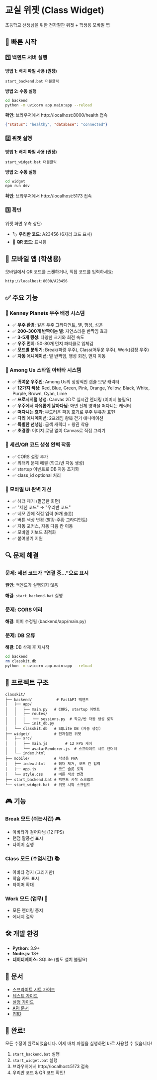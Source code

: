 # 교실 위젯 (Class Widget)

초등학교 선생님을 위한 전자칠판 위젯 + 학생용 모바일 앱

## 🚀 빠른 시작

### 1️⃣ 백엔드 서버 실행

**방법 1: 배치 파일 사용 (권장)**
```
start_backend.bat 더블클릭
```

**방법 2: 수동 실행**
```bash
cd backend
python -m uvicorn app.main:app --reload
```

**확인**: 브라우저에서 http://localhost:8000/health 접속
```json
{"status": "healthy", "database": "connected"}
```

### 2️⃣ 위젯 실행

**방법 1: 배치 파일 사용 (권장)**
```
start_widget.bat 더블클릭
```

**방법 2: 수동 실행**
```bash
cd widget
npm run dev
```

**확인**: 브라우저에서 http://localhost:5173 접속

### 3️⃣ 확인

위젯 화면 우측 상단:
- 🏷️ **우리반 코드**: A23456 (6자리 코드 표시)
- 📱 **QR 코드**: 표시됨

## 📱 모바일 앱 (학생용)

모바일에서 QR 코드를 스캔하거나, 직접 코드를 입력하세요:

```
http://localhost:8000/A23456
```

## ✅ 주요 기능

### 🌌 Kenney Planets 우주 배경 시스템
- ✅ **우주 환경**: 깊은 우주 그라디언트, 별, 행성, 성운
- ✅ **200-300개 반짝이는 별**: 자연스러운 반짝임 효과
- ✅ **3-5개 행성**: 다양한 크기와 회전 속도
- ✅ **우주 먼지**: 50-80개 먼지 파티클로 입체감
- ✅ **모드별 분위기**: Break(파랑 우주), Class(어두운 우주), Work(검정 우주)
- ✅ **자동 애니메이션**: 별 반짝임, 행성 회전, 먼지 이동

### 👾 Among Us 스타일 아바타 시스템
- ✅ **귀여운 우주인**: Among Us의 상징적인 캡슐 모양 캐릭터
- ✅ **12가지 색상**: Red, Blue, Green, Pink, Orange, Yellow, Black, White, Purple, Brown, Cyan, Lime
- ✅ **프로시저럴 생성**: Canvas 2D로 실시간 렌더링 (이미지 불필요)
- ✅ **우주에서 자유롭게 날아다님**: 화면 전체 영역을 떠다니는 캐릭터
- ✅ **떠다니는 효과**: 부드러운 파동 효과로 우주 부유감 표현
- ✅ **다리 애니메이션**: 2프레임 왕복 걷기 애니메이션
- ✅ **특별한 선생님**: 금색 캐릭터 + 왕관 착용
- ✅ **초경량**: 이미지 로딩 없이 Canvas로 직접 그리기

### 🐛 세션/QR 코드 생성 완벽 작동
- ✅ CORS 설정 추가
- ✅ 외래키 문제 해결 (학교/반 자동 생성)
- ✅ startup 이벤트로 DB 자동 초기화
- ✅ class_id optional 처리

### 📱 모바일 UI 완벽 개선
- ✅ 헤더 제거 (깔끔한 화면)
- ✅ "세션 코드" → "우리반 코드"
- ✅ 네모 칸에 직접 입력 (6개 슬롯)
- ✅ 버튼 색상 변경 (빨강-주황 그라디언트)
- ✅ 자동 포커스, 자동 다음 칸 이동
- ✅ 모바일 키보드 최적화
- ✅ 붙여넣기 지원

## 🔍 문제 해결

### 문제: 세션 코드가 "연결 중..."으로 표시

**원인**: 백엔드가 실행되지 않음

**해결**: `start_backend.bat` 실행

### 문제: CORS 에러

**해결**: 이미 수정됨 (backend/app/main.py)

### 문제: DB 오류

**해결**: DB 삭제 후 재시작
```bash
cd backend
rm classkit.db
python -m uvicorn app.main:app --reload
```

## 📂 프로젝트 구조

```
classkit/
├── backend/           # FastAPI 백엔드
│   ├── app/
│   │   ├── main.py   # CORS, startup 이벤트
│   │   ├── routes/
│   │   │   └── sessions.py  # 학교/반 자동 생성 로직
│   │   └── init_db.py
│   └── classkit.db   # SQLite DB (자동 생성)
├── widget/           # 전자칠판 위젯
│   ├── src/
│   │   ├── main.js        # 12 FPS 제어
│   │   └── avatarRenderer.js  # 스프라이트 시트 렌더러
│   └── index.html
├── mobile/           # 학생용 PWA
│   ├── index.html    # 헤더 제거, 코드 칸 입력
│   ├── app.js        # 코드 슬롯 로직
│   └── style.css     # 버튼 색상 변경
├── start_backend.bat # 백엔드 시작 스크립트
└── start_widget.bat  # 위젯 시작 스크립트
```

## 🎮 기능

### Break 모드 (쉬는시간) 🎮
- 아바타가 걸어다님 (12 FPS)
- 랜덤 말풍선 표시
- 타이머 실행

### Class 모드 (수업시간) 📚
- 아바타 정지 (그리기만)
- 학습 카드 표시
- 타이머 확대

### Work 모드 (업무) 💼
- 모든 렌더링 중지
- 에너지 절약

## 🛠️ 개발 환경

- **Python**: 3.9+
- **Node.js**: 18+
- **데이터베이스**: SQLite (별도 설치 불필요)

## 📄 문서

- [스프라이트 시트 가이드](widget/SPRITE_SHEET_GUIDE.md)
- [테스트 가이드](TEST_SESSION.md)
- [설정 가이드](SETUP_GUIDE.md)
- [API 문서](docs/API.md)
- [PRD](docs/PRD.md)

## 🎉 완료!

모든 수정이 완료되었습니다. 이제 배치 파일을 실행하면 바로 사용할 수 있습니다!

1. `start_backend.bat` 실행
2. `start_widget.bat` 실행  
3. 브라우저에서 http://localhost:5173 접속
4. 우리반 코드 & QR 코드 확인!
